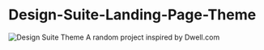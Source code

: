 # Design-Suite-Landing-Page-Theme

![Design Suite Theme]()
A random project inspired by Dwell.com
 
